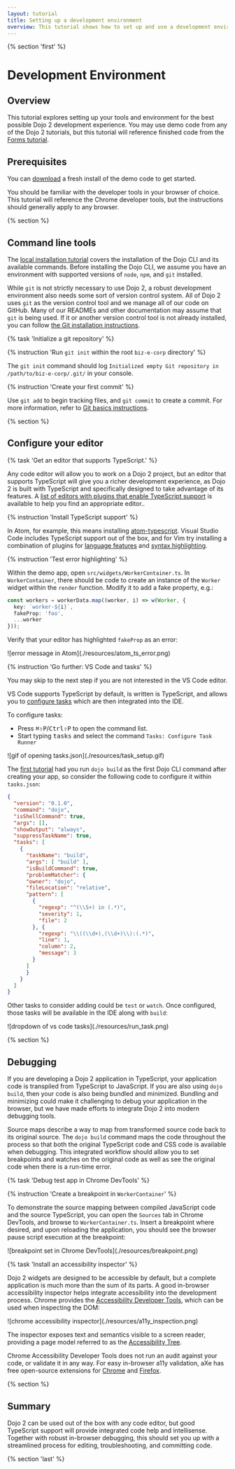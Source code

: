 ```yaml
---
layout: tutorial
title: Setting up a development environment
overview: This tutorial shows how to set up and use a development environment to optimize your Dojo 2 experience.
---
```


{% section 'first' %}

# Development Environment

## Overview

This tutorial explores setting up your tools and environment for the best possible Dojo 2 development experience. You may use demo code from any of the Dojo 2 tutorials, but this tutorial will reference finished code from the [Forms tutorial](../005_form_widgets/).

## Prerequisites
You can [download](../assets/1050_development_environment-initial.zip) a fresh install of the demo code to get started.

You should be familiar with the developer tools in your browser of choice. This tutorial will reference the Chrome developer tools, but the instructions should generally apply to any browser.

{% section %}

## Command line tools

The [local installation tutorial](../000_local_installation/) covers the installation of the Dojo CLI and its available commands. Before installing the Dojo CLI, we assume you have an environment with supported versions of `node`, `npm`, and `git` installed.

While `git` is not strictly necessary to use Dojo 2, a robust development environment also needs some sort of version control system. All of Dojo 2 uses `git` as the version control tool and we manage all of our code on GitHub. Many of our READMEs and other documentation may assume that `git` is being used. If it or another version control tool is not already installed, you can follow [the Git installation instructions](https://git-scm.com/book/en/v2/Getting-Started-Installing-Git).

{% task 'Initialize a git repository' %}

{% instruction 'Run `git init` within the root `biz-e-corp` directory' %}

The `git init` command should log `Initialized empty Git repository in /path/to/biz-e-corp/.git/` in your console.

{% instruction 'Create your first commit' %}

Use `git add` to begin tracking files, and `git commit` to create a commit. For more information, refer to [Git basics instructions](https://git-scm.com/book/en/v2/Git-Basics-Recording-Changes-to-the-Repository).

{% section %}

## Configure your editor

{% task 'Get an editor that supports TypeScript.' %}

Any code editor will allow you to work on a Dojo 2 project, but an editor that supports TypeScript will give you a richer development experience, as Dojo 2 is built with TypeScript and specifically designed to take advantage of its features. A [list of editors with plugins that enable TypeScript support](https://github.com/Microsoft/TypeScript/wiki/TypeScript-Editor-Support) is available to help you find an appropriate editor..

{% instruction 'Install TypeScript support' %}

In Atom, for example, this means installing [atom-typescript](https://atom.io/packages/atom-typescript). Visual Studio Code includes TypeScript support out of the box, and for Vim try installing a combination of plugins for [language features](https://github.com/Quramy/tsuquyomi) and [syntax highlighting](https://github.com/leafgarland/typescript-vim).

{% instruction 'Test error highlighting' %}

Within the demo app, open `src/widgets/WorkerContainer.ts`. In `WorkerContainer`, there should be code to create an instance of the `Worker` widget within the `render` function. Modify it to add a fake property, e.g.:

```typescript
const workers = workerData.map((worker, i) => w(Worker, {
  key: `worker-${i}`,
  fakeProp: 'foo',
  ...worker
}));
```

Verify that your editor has highlighted `fakeProp` as an error:

<p class="center">![error message in Atom](./resources/atom_ts_error.png)</p>

{% instruction 'Go further: VS Code and tasks' %}

You may skip to the next step if you are not interested in the VS Code editor.

VS Code supports TypeScript by default, is written is TypeScript, and allows you to [configure tasks](https://code.visualstudio.com/docs/editor/tasks) which are then integrated into the IDE.

To configure tasks:

* Press <kbd>⌘⇧P</kbd>/<kbd>Ctrl⇧P</kbd> to open the command list.
* Start typing <kbd>tasks</kbd> and select the command `Tasks: Configure Task Runner`

<p class="center">![gif of opening tasks.json](./resources/task_setup.gif)</p>

The [first tutorial](../000_local_installation/) had you run `dojo build` as the first Dojo CLI command after creating your app, so consider the following code to configure it within `tasks.json`:

```json
{
  "version": "0.1.0",
  "command": "dojo",
  "isShellCommand": true,
  "args": [],
  "showOutput": "always",
  "suppressTaskName": true,
  "tasks": [
    {
      "taskName": "build",
      "args": [ "build" ],
      "isBuildCommand": true,
      "problemMatcher": {
      "owner": "dojo",
      "fileLocation": "relative",
      "pattern": [
        {
          "regexp": "^(\\S+) in (.*)",
          "severity": 1,
          "file": 2
        }, {
          "regexp": "\\((\\d+),(\\d+)\\):(.*)",
          "line": 1,
          "column": 2,
          "message": 3
        }
      ]
      }
    }
  ]
}
```

Other tasks to consider adding could be `test` or `watch`. Once configured, those tasks will be available in the IDE along with `build`:

<p class="center">![dropdown of vs code tasks](./resources/run_task.png)</p>

{% section %}

## Debugging

If you are developing a Dojo 2 application in TypeScript, your application code is transpiled from TypeScript to JavaScript. If you are also using `dojo build`, then your code is also being bundled and minimized. Bundling and minimizing could make it challenging to debug your application in the browser, but we have made efforts to integrate Dojo 2 into modern debugging tools.

 Source maps describe a way to map from transformed source code back to its original source. The `dojo build` command maps the code throughout the process so that both the original TypeScript code and CSS code is available when debugging. This integrated workflow should allow you to set breakpoints and watches on the original code as well as see the original code when there is a run-time error.

{% task 'Debug test app in Chrome DevTools' %}

{% instruction 'Create a breakpoint in `WorkerContainer`' %}

To demonstrate the source mapping between compiled JavaScript code and the source TypeScript, you can open the `Sources` tab in Chrome DevTools, and browse to `WorkerContainer.ts`. Insert a breakpoint where desired, and upon reloading the application, you should see the browser pause script execution at the breakpoint:

<p class="center">![breakpoint set in Chrome DevTools](./resources/breakpoint.png)</p>

{% task 'Install an accessibility inspector' %}

Dojo 2 widgets are designed to be accessible by default, but a complete application is much more than the sum of its parts. A good in-browser accessibility inspector helps integrate accessibility into the development process. Chrome provides the [Accessibility Developer Tools](https://chrome.google.com/webstore/detail/accessibility-developer-t/fpkknkljclfencbdbgkenhalefipecmb), which can be used when inspecting the DOM:

<p class="center">![chrome accessibility inspector](./resources/a11y_inspection.png)</p>

The inspector exposes text and semantics visible to a screen reader, providing a page model referred to as the [Accessibility Tree](https://developers.google.com/web/fundamentals/accessibility/semantics-builtin/the-accessibility-tree).

Chrome Accessibility Developer Tools does not run an audit against your code, or validate it in any way. For easy in-browser a11y validation, aXe has free open-source extensions for [Chrome](https://chrome.google.com/webstore/detail/axe/lhdoppojpmngadmnindnejefpokejbdd) and [Firefox](https://addons.mozilla.org/en-us/firefox/addon/axe-devtools/).

{% section %}

## Summary

Dojo 2 can be used out of the box with any code editor, but good TypeScript support will provide integrated code help and intellisense. Together with robust in-browser debugging, this should set you up with a streamlined process for editing, troubleshooting, and committing code.

{% section 'last' %}
